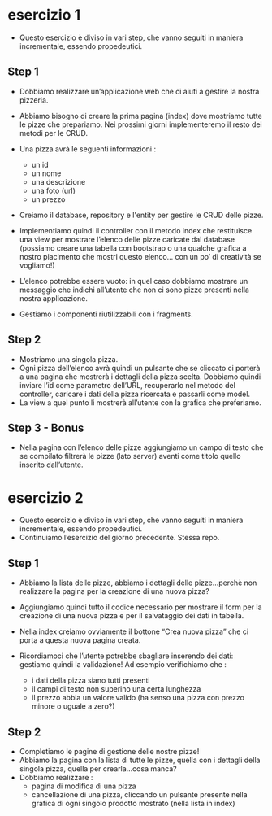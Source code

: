 # esercizio 1
- Questo esercizio è diviso in vari step, che vanno seguiti in maniera incrementale, essendo propedeutici.

## Step 1
- Dobbiamo realizzare un’applicazione web che ci aiuti a gestire la nostra pizzeria.
- Abbiamo bisogno di creare la prima pagina (index) dove mostriamo tutte le pizze che prepariamo. Nei prossimi giorni implementeremo il resto dei metodi per le CRUD.

- Una pizza avrà le seguenti informazioni :

    - un id
    - un nome
    - una descrizione
    - una foto (url)
    - un prezzo

- Creiamo il database, repository e l'entity per gestire le CRUD delle pizze.
- Implementiamo quindi il controller con il metodo index che restituisce una view per mostrare l’elenco delle pizze caricate dal database (possiamo creare una tabella con bootstrap o una qualche grafica a nostro piacimento che mostri questo elenco... con un po’ di creatività se vogliamo!)
- L’elenco potrebbe essere vuoto: in quel caso dobbiamo mostrare un messaggio che indichi all’utente che non ci sono pizze presenti nella nostra applicazione.
- Gestiamo i componenti riutilizzabili con i fragments.

## Step 2
- Mostriamo una singola pizza.
- Ogni pizza dell’elenco avrà quindi un pulsante che se cliccato ci porterà a una pagina che mostrerà i dettagli della pizza scelta. Dobbiamo quindi inviare l’id come parametro dell’URL, recuperarlo nel metodo del controller, caricare i dati della pizza ricercata e passarli come model.
- La view a quel punto li mostrerà all’utente con la grafica che preferiamo.

## Step 3 - Bonus
- Nella pagina con l’elenco delle pizze aggiungiamo un campo di testo che se compilato filtrerà le pizze (lato server) aventi come titolo quello inserito dall’utente.




# esercizio 2
- Questo esercizio è diviso in vari step, che vanno seguiti in maniera incrementale, essendo propedeutici.
- Continuiamo l’esercizio del giorno precedente. Stessa repo.

## Step 1
- Abbiamo la lista delle pizze, abbiamo i dettagli delle pizze...perchè non realizzare la pagina per la creazione di una nuova pizza?
- Aggiungiamo quindi tutto il codice necessario per mostrare il form per la creazione di una nuova pizza e per il salvataggio dei dati in tabella.
- Nella index creiamo ovviamente il bottone “Crea nuova pizza” che ci porta a questa nuova pagina creata.
- Ricordiamoci che l’utente potrebbe sbagliare inserendo dei dati: gestiamo quindi la validazione! Ad esempio verifichiamo che :

    - i dati della pizza siano tutti presenti
    - il campi di testo non superino una certa lunghezza 
    - il prezzo abbia un valore valido (ha senso una pizza con prezzo minore o uguale a zero?)

## Step 2
- Completiamo le pagine di gestione delle nostre pizze!
- Abbiamo la pagina con la lista di tutte le pizze, quella con i dettagli della singola pizza, quella per crearla...cosa manca?
- Dobbiamo realizzare :
    - pagina di modifica di una pizza 
    - cancellazione di una pizza, cliccando un pulsante presente nella grafica di ogni singolo prodotto mostrato (nella lista in index)